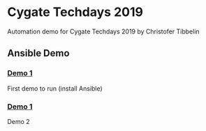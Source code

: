 # Cygate Techdays 2019
Automation demo for Cygate Techdays 2019 by Christofer Tibbelin

## Ansible Demo

### [Demo 1](https://github.com/tibbe78/techday-2019/blob/master/demo1)
First demo to run (install Ansible)

### [Demo 1](https://github.com/tibbe78/techday-2019/blob/master/demo2)
Demo 2
